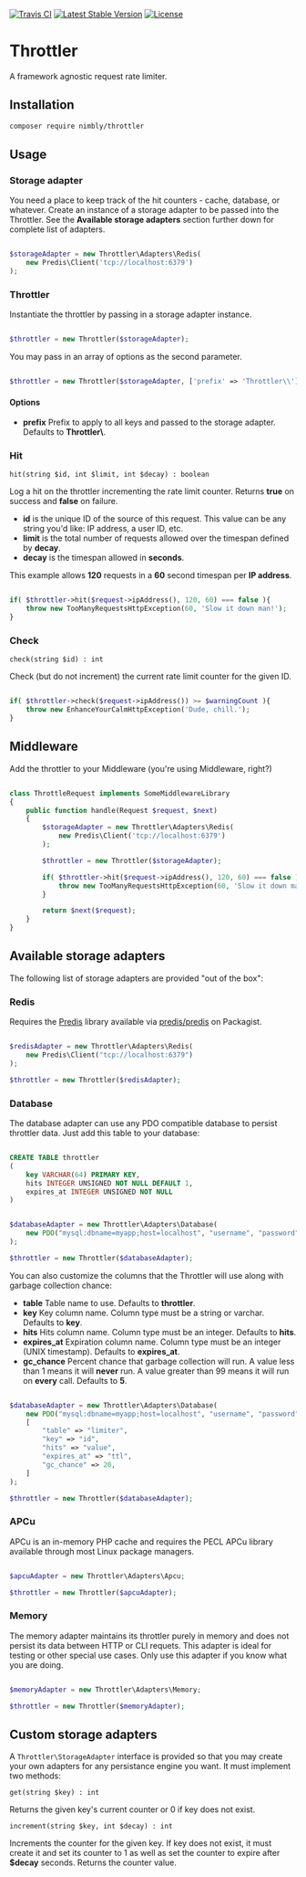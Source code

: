 [![Travis CI](https://travis-ci.org/nimbly/Throttler.svg?branch=master)](https://travis-ci.org/nimbly/Throttler)
[![Latest Stable Version](https://poser.pugx.org/nimbly/throttler/v/stable)](https://packagist.org/packages/nimbly/throttler)
[![License](https://poser.pugx.org/nimbly/throttler/license)](https://packagist.org/packages/nimbly/throttler)


# Throttler
A framework agnostic request rate limiter.

## Installation

```bash
composer require nimbly/throttler
```

## Usage

### Storage adapter
You need a place to keep track of the hit counters - cache, database, or whatever. Create an instance of
a storage adapter to be passed into the Throttler. See the **Available storage adapters** section further down for complete list of adapters.

```php

$storageAdapter = new Throttler\Adapters\Redis(
    new Predis\Client('tcp://localhost:6379')
);

```


### Throttler

Instantiate the throttler by passing in a storage adapter instance.

```php

$throttler = new Throttler($storageAdapter);

```

You may pass in an array of options as the second parameter.

```php

$throttler = new Throttler($storageAdapter, ['prefix' => 'Throttler\\']);

```

#### Options

* **prefix** Prefix to apply to all keys and passed to the storage adapter. Defaults to **Throttler\\**.

### Hit

```hit(string $id, int $limit, int $decay) : boolean```

Log a hit on the throttler incrementing the rate limit counter. Returns **true** on success and **false** on failure.

* **id** is the unique ID of the source of this request. This value can be any string you'd like: IP address, a user ID, etc.
* **limit** is the total number of requests allowed over the timespan defined by **decay**.
* **decay** is the timespan allowed in **seconds**.

This example allows **120** requests in a **60** second timespan per **IP address**.

```php

if( $throttler->hit($request->ipAddress(), 120, 60) === false ){
    throw new TooManyRequestsHttpException(60, 'Slow it down man!');
}

```

### Check

```check(string $id) : int```

Check (but do not increment) the current rate limit counter for the given ID.


```php

if( $throttler->check($request->ipAddress()) >= $warningCount ){
    throw new EnhanceYourCalmHttpException('Dude, chill.');
}

```

## Middleware
Add the throttler to your Middleware (you're using Middleware, right?)

```php

class ThrottleRequest implements SomeMiddlewareLibrary
{
    public function handle(Request $request, $next)
    {
        $storageAdapter = new Throttler\Adapters\Redis(
            new Predis\Client('tcp://localhost:6379')
        );

        $throttler = new Throttler($storageAdapter);

        if( $throttler->hit($request->ipAddress(), 120, 60) === false ){
            throw new TooManyRequestsHttpException(60, 'Slow it down man!');
        }

        return $next($request);
    }
}

```

## Available storage adapters
The following list of storage adapters are provided "out of the box":

### Redis
Requires the [Predis](https://github.com/nrk/predis) library available via [predis/predis](https://packagist.org/packages/predis/predis) on Packagist.

```php

$redisAdapter = new Throttler\Adapters\Redis(
    new Predis\Client("tcp://localhost:6379")
);

$throttler = new Throttler($redisAdapter);

```

### Database
The database adapter can use any PDO compatible database to persist throttler data. Just add this table to your database:

```sql

CREATE TABLE throttler
(
    key VARCHAR(64) PRIMARY KEY,
    hits INTEGER UNSIGNED NOT NULL DEFAULT 1,
    expires_at INTEGER UNSIGNED NOT NULL
)

```

```php

$databaseAdapter = new Throttler\Adapters\Database(
    new PDO("mysql:dbname=myapp;host=localhost", "username", "password")
);

$throttler = new Throttler($databaseAdapter);

```


You can also customize the columns that the Throttler will use along with garbage collection chance:

* **table** Table name to use. Defaults to **throttler**.
* **key** Key column name. Column type must be a string or varchar. Defaults to **key**.
* **hits** Hits column name. Column type must be an integer. Defaults to **hits**.
* **expires_at** Expiration column name. Column type must be an integer (UNIX timestamp). Defaults to **expires_at**.
* **gc_chance** Percent chance that garbage collection will run. A value less than 1 means it will **never** run. A value greater than 99 means it will run on **every** call. Defaults to **5**.

```php

$databaseAdapter = new Throttler\Adapters\Database(
    new PDO("mysql:dbname=myapp;host=localhost", "username", "password"),
    [
        "table" => "limiter",
        "key" => "id",
        "hits" => "value",
        "expires_at" => "ttl",
        "gc_chance" => 20,
    ]
);

$throttler = new Throttler($databaseAdapter);

```

### APCu
APCu is an in-memory PHP cache and requires the PECL APCu library available through most Linux package managers.

```php

$apcuAdapter = new Throttler\Adapters\Apcu;

$throttler = new Throttler($apcuAdapter);

```

### Memory
The memory adapter maintains its throttler purely in memory and does not persist its data between HTTP or CLI requets. This adapter is ideal for testing or other special use cases. Only use this adapter if you know what you are doing.

```php

$memoryAdapter = new Throttler\Adapters\Memory;

$throttler = new Throttler($memoryAdapter);

```


## Custom storage adapters
A ```Throttler\StorageAdapter``` interface is provided so that you may create your own adapters for any persistance engine you want. It must implement two methods:

```get(string $key) : int```

Returns the given key's current counter or 0 if key does not exist.

```increment(string $key, int $decay) : int```

Increments the counter for the given key. If key does not exist, it must create it and set its counter to 1 as well as set the counter to expire after **$decay** seconds. Returns the counter value.